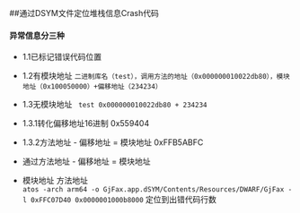 ##通过DSYM文件定位堆栈信息Crash代码

#### 异常信息分三种
* 1.1已标记错误代码位置
* 1.2有模块地址
`二进制库名（test），调用方法的地址（0x000000010022db80），模块地址（0x100050000）+偏移地址（234234）`
* 1.3无模块地址
` test 0x000000010022db80 + 234234`

* 1.3.1转化偏移地址16进制 0x559404
* 1.3.2方法地址 - 偏移地址 = 模块地址 0xFFB5ABFC

* 通过方法地址 - 偏移地址 = 模块地址  
* 模块地址   方法地址   
`atos -arch arm64 -o GjFax.app.dSYM/Contents/Resources/DWARF/GjFax -l 0xFFC07D40 0x0000001000b8000`
定位到出错代码行数

